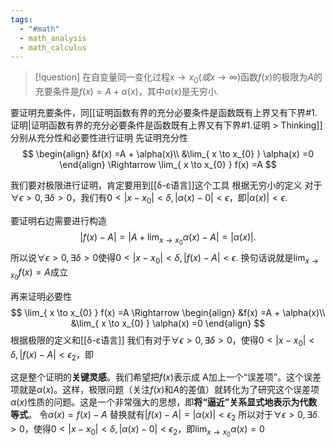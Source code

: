 ```yaml
---
tags:
  - "#math"
  - math_analysis
  - math_calculus
---
```


> [!question]
> 在自变量同一变化过程$x \to x_{0}$$(或x \to \infty)$函数$f(x)$的极限为$A$的充要条件是$f(x)=A+\alpha(x)$，其中$\alpha(x)$是无穷小.

要证明充要条件，同[[证明函数有界的充分必要条件是函数既有上界又有下界#1.证明|证明函数有界的充分必要条件是函数既有上界又有下界#1.证明 > Thinking]]分别从充分性和必要性进行证明
先证明充分性
$$
\begin{align}
&f(x) =A + \alpha(x)\\
&\lim_{ x \to x_{0} } \alpha(x) =0
\end{align}
\Rightarrow 
\lim_{ x \to x_{0} } f(x) =A 
$$

我们要对极限进行证明，肯定要用到[[δ-ε语言]]这个工具
根据无穷小的定义
对于$\forall\epsilon>0,\exists\delta>0$，我们有$0<|x-x_{0}|<\delta ,|\alpha(x)-0|<\epsilon$，即$|\alpha(x)|<\epsilon$.

要证明右边需要进行构造
$$
|f(x)-A|=|A+\lim_{ x \to x_{0}}\alpha(x) -A| = |\alpha(x)| .
$$
所以说$\forall\epsilon>0,\exists\delta>0$使得$0<|x-x_{0}|<\delta ,|f(x)-A|<\epsilon$.
换句话说就是$\lim_{ x \to x_{0} } f(x) =A$成立

再来证明必要性
$$
\lim_{ x \to x_{0} } f(x) =A 
\Rightarrow 
\begin{align}
&f(x) =A + \alpha(x)\\
&\lim_{ x \to x_{0} } \alpha(x) =0
\end{align}
$$
根据极限的定义和[[δ-ε语言]]
我们有对于$\forall\epsilon>0,\exists\delta>0$，使得$0<|x-x_{0}|<\delta ,|f(x)-A|<\epsilon_{2}$，即

这是整个证明的​**​关键灵感​**​。我们希望把$f(x)$表示成 A加上一个“误差项”。这个误差项就是$\alpha(x)$。这样，极限问题（关注$f(x)$和$A$的差值）就转化为了研究这个误差项$\alpha(x)$性质的问题。这是一个非常强大的思想，即​**​将“逼近”关系显式地表示为代数等式​**​。
令$\alpha(x)=f(x)-A$
替换就有$|f(x)-A|=|\alpha(x)|< \epsilon_{2}$
所以对于$\forall\epsilon>0,\exists\delta>0$，使得$0<|x-x_{0}|<\delta ,|\alpha(x)-0|<\epsilon_{2}$，即$\lim_{ x \to x_{0} }\alpha(x) =0$
